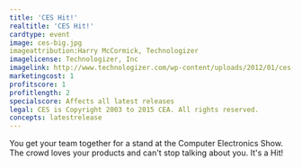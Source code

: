 ```yaml
---
title: 'CES Hit!'
realtitle: 'CES Hit!'
cardtype: event
image: ces-big.jpg
imageattribution:Harry McCormick, Technologizer
imagelicense: Technologizer, Inc
imagelink: http://www.technologizer.com/wp-content/uploads/2012/01/ces-big.jpg
marketingcost: 1
profitscore: 1
profitlength: 2
specialscore: Affects all latest releases
legal: CES is Copyright 2003 to 2015 CEA. All rights reserved.
concepts: latestrelease
---
```


You get your team together for a stand at the Computer Electronics Show. The crowd loves your products and can't stop talking about you. It's a Hit!
